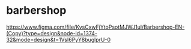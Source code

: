 # barbershop

https://www.figma.com/file/KvsCxwFjYtoPsotMJWJ1ul/Barbershop-EN-(Copy)?type=design&node-id=1374-32&mode=design&t=1VsI6PyY8buglprU-0

